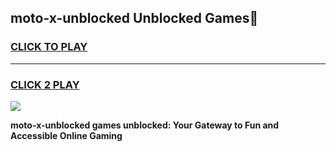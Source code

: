 
## moto-x-unblocked Unblocked Games👋
<h3>
<a href="https://news.freeplayer.one?title=moto-x-unblocked&ref=16F">CLICK TO PLAY</a></h3>
<hr>

<h3>
<a href="https://news.freeplayer.one?title=moto-x-unblocked&ref=16F">CLICK 2 PLAY</a>
  
</h3>

<a href="https://news.freeplayer.one?title=moto-x-unblocked&ref=16F/"><img src="https://clearcache.store/games.png"></a>


**moto-x-unblocked games unblocked: Your Gateway to Fun and Accessible Online Gaming**
